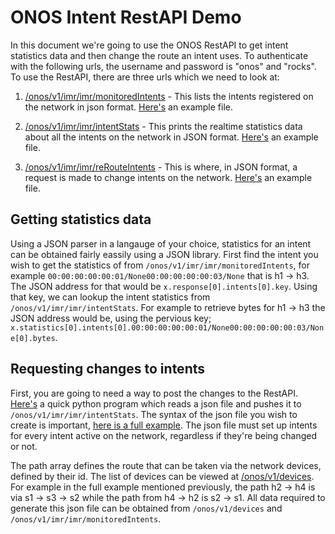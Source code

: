 # ONOS Intent RestAPI Demo

In this document we're going to use the ONOS RestAPI to get intent statistics data and then change the route an intent uses. To authenticate with the following urls, the username and password is "onos" and "rocks". 
To use the RestAPI, there are three urls which we need to look at: 

1. [/onos/v1/imr/imr/monitoredIntents](http://51.15.59.76:8181/onos/v1/imr/imr/monitoredIntents) - This lists the intents registered on the network in json format. [Here's](https://github.com/mavi0/supreme-parakeet/blob/master/monitoredIntents.json) an example file.

2. [/onos/v1/imr/imr/intentStats](http://51.15.59.76:8181/onos/v1/imr/imr/intentStats) - This prints the realtime statistics data about all the intents on the network in JSON format. [Here's](https://github.com/mavi0/supreme-parakeet/blob/master/intentStats.json) an example file.

3. [/onos/v1/imr/imr/reRouteIntents](http://51.15.59.76:8181/onos/v1/imr/imr/reRouteIntents) - This is where, in JSON format, a request is made to change intents on the network. [Here's](https://github.com/mavi0/supreme-parakeet/blob/master/reroute.json) an example file.

## Getting statistics data 
Using a JSON parser in a langauge of your choice, statistics for an intent can be obtained fairly eassily using a JSON library. First find the intent you wish to get the statistics of from ```/onos/v1/imr/imr/monitoredIntents```, for example ```00:00:00:00:00:01/None00:00:00:00:00:03/None``` that is h1 -> h3. The JSON address for that would be ```x.response[0].intents[0].key```. Using that key, we can lookup the intent statistics from ```/onos/v1/imr/imr/intentStats```. For example to retrieve bytes for h1 -> h3 the JSON address would be, using the pervious key; ```x.statistics[0].intents[0].00:00:00:00:00:01/None00:00:00:00:00:03/None[0].bytes```. 

<!--## Getting traffic data for a specific port on a network device--->


## Requesting changes to intents
First, you are going to need a way to post the changes to the RestAPI. [Here's](https://github.com/mavi0/supreme-parakeet/blob/master/request.py) a quick python program which reads a json file and pushes it to ```/onos/v1/imr/imr/intentStats```. The syntax of the json file you wish to create is important, [here is a full example](https://github.com/mavi0/supreme-parakeet/blob/master/reroute.json). The json file must set up intents for every intent active on the network, regardless if they're being changed or not. 

The path array defines the route that can be taken via the network devices, defined by their id. The list of devices can be viewed at [/onos/v1/devices](http://51.15.59.76:8181/onos/v1/devices). For example in the full example mentioned previously, the path h2 -> h4 is via s1 -> s3 -> s2 while the path from h4 -> h2 is s2 -> s1. All data required to generate this json file can be obtained from ```/onos/v1/devices``` and ```/onos/v1/imr/imr/monitoredIntents```. 
